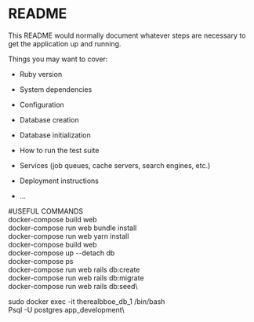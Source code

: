 # README

This README would normally document whatever steps are necessary to get the
application up and running.

Things you may want to cover:

* Ruby version

* System dependencies

* Configuration

* Database creation

* Database initialization

* How to run the test suite

* Services (job queues, cache servers, search engines, etc.)

* Deployment instructions

* ...

#USEFUL COMMANDS\
docker-compose build web\
docker-compose run web bundle install\
docker-compose run web yarn install\
docker-compose build web\
docker-compose up --detach db\
docker-compose ps\
docker-compose run web rails db:create\
docker-compose run web rails db:migrate\
docker-compose run web rails db:seed\

sudo docker exec -it therealbboe_db_1 /bin/bash \
Psql -U postgres app_development\



